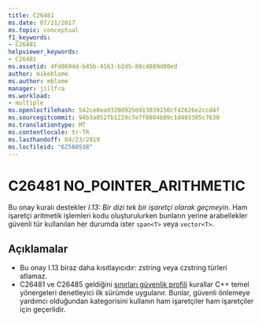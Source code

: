 ```yaml
---
title: C26481
ms.date: 07/21/2017
ms.topic: conceptual
f1_keywords:
- C26481
helpviewer_keywords:
- C26481
ms.assetid: 4fd8694d-b45b-4163-b2d5-88c4889d00ed
author: mikeblome
ms.author: mblome
manager: jillfra
ms.workload:
- multiple
ms.openlocfilehash: 542ce0ea9320d9256913039156cf42626e2ccd4f
ms.sourcegitcommit: 94b3a052fb1229c7e7f8804b09c1d403385c7630
ms.translationtype: MT
ms.contentlocale: tr-TR
ms.lasthandoff: 04/23/2019
ms.locfileid: "62560538"
---
```

# <a name="c26481-nopointerarithmetic"></a>C26481 NO_POINTER_ARITHMETIC
Bu onay kuralı destekler *I.13: Bir dizi tek bir işaretçi olarak geçmeyin*. Ham işaretçi aritmetik işlemleri kodu oluşturulurken bunların yerine arabellekler güvenli tür kullanılan her durumda ister `span<T>` veya `vector<T>`.

## <a name="remarks"></a>Açıklamalar
- Bu onay I.13 biraz daha kısıtlayıcıdır: zstring veya czstring türleri atlamaz.
- C26481 ve C26485 geldiğini [sınırları güvenlik profili](https://github.com/isocpp/CppCoreGuidelines/blob/master/CppCoreGuidelines.md) kurallar C++ temel yönergeleri denetleyici ilk sürümde uygulanır. Bunlar, güvenli önlemeye yardımcı olduğundan kategorisini kullanın ham işaretçiler ham işaretçiler için geçerlidir.
